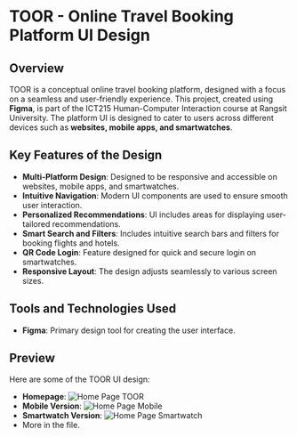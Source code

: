 # TOOR - Online Travel Booking Platform UI Design

## Overview
TOOR is a conceptual online travel booking platform, designed with a focus on a seamless and user-friendly experience. This project, created using **Figma**, is part of the ICT215 Human-Computer Interaction course at Rangsit University. The platform UI is designed to cater to users across different devices such as **websites, mobile apps, and smartwatches**.

## Key Features of the Design
- **Multi-Platform Design**: Designed to be responsive and accessible on websites, mobile apps, and smartwatches.
- **Intuitive Navigation**: Modern UI components are used to ensure smooth user interaction.
- **Personalized Recommendations**: UI includes areas for displaying user-tailored recommendations.
- **Smart Search and Filters**: Includes intuitive search bars and filters for booking flights and hotels.
- **QR Code Login**: Feature designed for quick and secure login on smartwatches.
- **Responsive Layout**: The design adjusts seamlessly to various screen sizes.

## Tools and Technologies Used
- **Figma**: Primary design tool for creating the user interface.

## Preview
Here are some of the TOOR UI design:
- **Homepage**:
![Home Page TOOR](https://github.com/user-attachments/assets/1fe60aab-acef-4fc6-8a31-e310d808c42c)
- **Mobile Version**:
![Home Page Mobile](https://github.com/user-attachments/assets/3920d962-fa94-4454-9bdf-601d0decd187)
- **Smartwatch Version**:
![Home Page Smartwatch](https://github.com/user-attachments/assets/db70ef4b-6792-498f-bf6e-a5cddcf24b1c)
- More in the file.


